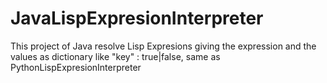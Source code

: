 # JavaLispExpresionInterpreter
This project of Java resolve Lisp Expresions giving the expression and the values as dictionary like "key" : true|false, same as PythonLispExpresionInterpreter
